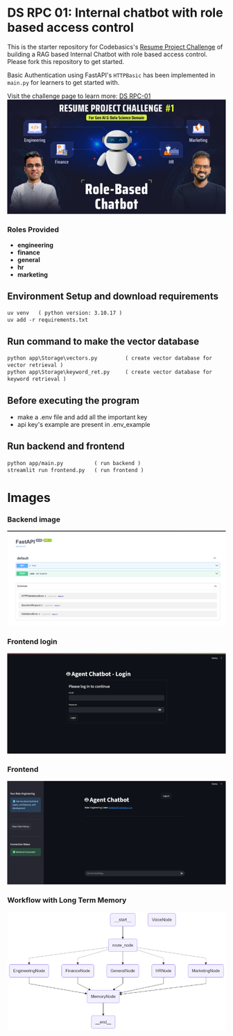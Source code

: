 # DS RPC 01: Internal chatbot with role based access control

This is the starter repository for Codebasics's [Resume Project Challenge](https://codebasics.io/challenge/codebasics-gen-ai-data-science-resume-project-challenge) of building a RAG based Internal Chatbot with role based access control. Please fork this repository to get started.

Basic Authentication using FastAPI's `HTTPBasic` has been implemented in `main.py` for learners to get started with.

Visit the challenge page to learn more: [DS RPC-01](https://codebasics.io/challenge/codebasics-gen-ai-data-science-resume-project-challenge)
![alt text](resources/RPC_01_Thumbnail.jpg)
### Roles Provided
 - **engineering**
 - **finance**
 - **general**
 - **hr**
 - **marketing**


## Environment Setup and download requirements
```
uv venv   ( python version: 3.10.17 )
uv add -r requirements.txt
```

## Run command to make the vector database
```
python app\Storage\vectors.py         ( create vector database for vector retrieval )
python app\Storage\keyword_ret.py     ( create vector database for keyword retrieval )
```

## Before executing the program 
- make a .env file and add all the important key
- api key's example are present in .env_example


## Run backend and frontend
```
python app/main.py          ( run backend )
streamlit run frontend.py   ( run frontend )
```

# Images
### Backend image
<img src="images/backend.png" alt="Backend Image Image" width="600"/>

### Frontend login
<img src="images/frontend_login.png" alt="Frontend login Image" width="600"/>

### Frontend 
<img src="images/frontend.png" alt="frontend Image" width="600"/>

### Workflow with Long Term Memory
<img src="workflow.png" alt="Workflow Image" width="800"/>